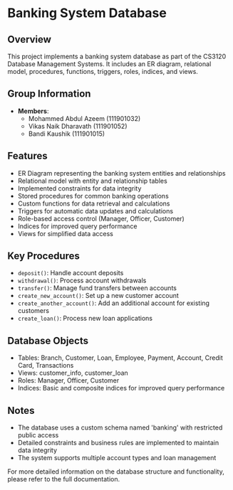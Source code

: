 # Banking System Database

## Overview

This project implements a banking system database as part of the CS3120 Database Management Systems. It includes an ER diagram, relational model, procedures, functions, triggers, roles, indices, and views.

## Group Information

- **Members**:
  - Mohammed Abdul Azeem (111901032)
  - Vikas Naik Dharavath (111901052)
  - Bandi Kaushik (111901015)

## Features

- ER Diagram representing the banking system entities and relationships
- Relational model with entity and relationship tables
- Implemented constraints for data integrity
- Stored procedures for common banking operations
- Custom functions for data retrieval and calculations
- Triggers for automatic data updates and calculations
- Role-based access control (Manager, Officer, Customer)
- Indices for improved query performance
- Views for simplified data access

## Key Procedures

- `deposit()`: Handle account deposits
- `withdrawal()`: Process account withdrawals
- `transfer()`: Manage fund transfers between accounts
- `create_new_account()`: Set up a new customer account
- `create_another_account()`: Add an additional account for existing customers
- `create_loan()`: Process new loan applications

## Database Objects

- Tables: Branch, Customer, Loan, Employee, Payment, Account, Credit Card, Transactions
- Views: customer_info, customer_loan
- Roles: Manager, Officer, Customer
- Indices: Basic and composite indices for improved query performance

## Notes

- The database uses a custom schema named 'banking' with restricted public access
- Detailed constraints and business rules are implemented to maintain data integrity
- The system supports multiple account types and loan management

For more detailed information on the database structure and functionality, please refer to the full documentation.
